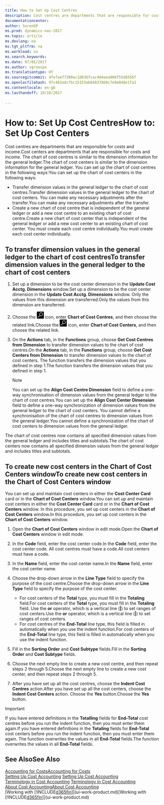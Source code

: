 ```yaml
---
title: How to Set Up Cost Centres
description: Cost centres are departments that are responsible for costs and income. The chart of cost centres is similar to the dimension information for the general ledger.
documentationcenter: 
author: SorenGP
ms.prod: dynamics-nav-2017
ms.topic: article
ms.devlang: na
ms.tgt_pltfrm: na
ms.workload: na
ms.search.keywords: 
ms.date: 07/01/2017
ms.author: sgroespe
ms.translationtype: HT
ms.sourcegitcommit: 4fefaef7380ac10836fcac404eea006f55d8556f
ms.openlocfilehash: 97c462edcfbc15153eb64037869c7e9e048e1fa1
ms.contentlocale: en-gb
ms.lasthandoff: 10/16/2017

---
```

# <a name="how-to-set-up-cost-centers"></a><span data-ttu-id="e1878-104">How to: Set Up Cost Centres</span><span class="sxs-lookup"><span data-stu-id="e1878-104">How to: Set Up Cost Centers</span></span>
<span data-ttu-id="e1878-105">Cost centres are departments that are responsible for costs and income.</span><span class="sxs-lookup"><span data-stu-id="e1878-105">Cost centers are departments that are responsible for costs and income.</span></span> <span data-ttu-id="e1878-106">The chart of cost centres is similar to the dimension information for the general ledger.</span><span class="sxs-lookup"><span data-stu-id="e1878-106">The chart of cost centers is similar to the dimension information for the general ledger.</span></span> <span data-ttu-id="e1878-107">You can set up the chart of cost centres in the following ways:</span><span class="sxs-lookup"><span data-stu-id="e1878-107">You can set up the chart of cost centers in the following ways:</span></span>  

-   <span data-ttu-id="e1878-108">Transfer dimension values in the general ledger to the chart of cost centres.</span><span class="sxs-lookup"><span data-stu-id="e1878-108">Transfer dimension values in the general ledger to the chart of cost centers.</span></span> <span data-ttu-id="e1878-109">You can make any necessary adjustments after the transfer.</span><span class="sxs-lookup"><span data-stu-id="e1878-109">You can make any necessary adjustments after the transfer.</span></span>  
-   <span data-ttu-id="e1878-110">Create a new chart of cost centre that is independent of the general ledger or add a new cost centre to an existing chart of cost centre.</span><span class="sxs-lookup"><span data-stu-id="e1878-110">Create a new chart of cost center that is independent of the general ledger or add a new cost center to an existing chart of cost center.</span></span> <span data-ttu-id="e1878-111">You must create each cost centre individually.</span><span class="sxs-lookup"><span data-stu-id="e1878-111">You must create each cost center individually.</span></span>  

## <a name="to-transfer-dimension-values-in-the-general-ledger-to-the-chart-of-cost-centers"></a><span data-ttu-id="e1878-112">To transfer dimension values in the general ledger to the chart of cost centres</span><span class="sxs-lookup"><span data-stu-id="e1878-112">To transfer dimension values in the general ledger to the chart of cost centers</span></span>  
1.  <span data-ttu-id="e1878-113">Set up a dimension to be the cost center dimension in the **Update Cost Acctg. Dimensions** window.</span><span class="sxs-lookup"><span data-stu-id="e1878-113">Set up a dimension to be the cost center dimension in the **Update Cost Acctg. Dimensions** window.</span></span> <span data-ttu-id="e1878-114">Only the values from this dimension are transferred.</span><span class="sxs-lookup"><span data-stu-id="e1878-114">Only the values from this dimension are transferred.</span></span>  
2.  <span data-ttu-id="e1878-115">Choose the ![Search for Page or Report](media/ui-search/search_small.png "Search for Page or Report icon") icon, enter **Chart of Cost Centres**, and then choose the related link.</span><span class="sxs-lookup"><span data-stu-id="e1878-115">Choose the ![Search for Page or Report](media/ui-search/search_small.png "Search for Page or Report icon") icon, enter **Chart of Cost Centers**, and then choose the related link.</span></span>  
3.  <span data-ttu-id="e1878-116">On the **Actions** tab, in the **Functions** group, choose **Get Cost Centres from Dimension** to transfer dimension values to the chart of cost centres.</span><span class="sxs-lookup"><span data-stu-id="e1878-116">On the **Actions** tab, in the **Functions** group, choose **Get Cost Centers from Dimension** to transfer dimension values to the chart of cost centers.</span></span> <span data-ttu-id="e1878-117">The function transfers the dimension values that you defined in step 1.</span><span class="sxs-lookup"><span data-stu-id="e1878-117">The function transfers the dimension values that you defined in step 1.</span></span>  

    > [!NOTE]  
    >  <span data-ttu-id="e1878-118">You can set up the **Align Cost Centre Dimension**  field to define a one-way synchronisation of dimension values from the general ledger to the chart of cost centres.</span><span class="sxs-lookup"><span data-stu-id="e1878-118">You can set up the **Align Cost Center Dimension**  field to define a one-way synchronization of dimension values from the general ledger to the chart of cost centers.</span></span> <span data-ttu-id="e1878-119">You cannot define a synchronisation of the chart of cost centres to dimension values from the general ledger.</span><span class="sxs-lookup"><span data-stu-id="e1878-119">You cannot define a synchronization of the chart of cost centers to dimension values from the general ledger.</span></span>  

<span data-ttu-id="e1878-120">The chart of cost centres now contains all specified dimension values from the general ledger and includes titles and subtotals.</span><span class="sxs-lookup"><span data-stu-id="e1878-120">The chart of cost centers now contains all specified dimension values from the general ledger and includes titles and subtotals.</span></span>  

## <a name="to-create-new-cost-centers-in-the-chart-of-cost-centers-window"></a><span data-ttu-id="e1878-121">To create new cost centers in the Chart of Cost Centers window</span><span class="sxs-lookup"><span data-stu-id="e1878-121">To create new cost centers in the Chart of Cost Centers window</span></span>  
<span data-ttu-id="e1878-122">You can set up and maintain cost centers in either the **Cost Center Card** card or in the **Chart of Cost Centers** window.</span><span class="sxs-lookup"><span data-stu-id="e1878-122">You can set up and maintain cost centers in either the **Cost Center Card** card or in the **Chart of Cost Centers** window.</span></span> <span data-ttu-id="e1878-123">In this procedure, you set up cost centers in the **Chart of Cost Centers** window.</span><span class="sxs-lookup"><span data-stu-id="e1878-123">In this procedure, you set up cost centers in the **Chart of Cost Centers** window.</span></span>  

1. <span data-ttu-id="e1878-124">Open the **Chart of Cost Centers** window in edit mode.</span><span class="sxs-lookup"><span data-stu-id="e1878-124">Open the **Chart of Cost Centers** window in edit mode.</span></span>  
2. <span data-ttu-id="e1878-125">In the **Code** field, enter the cost center code.</span><span class="sxs-lookup"><span data-stu-id="e1878-125">In the **Code** field, enter the cost center code.</span></span> <span data-ttu-id="e1878-126">All cost centres must have a code.</span><span class="sxs-lookup"><span data-stu-id="e1878-126">All cost centers must have a code.</span></span>  
3. <span data-ttu-id="e1878-127">In the **Name** field, enter the cost center name.</span><span class="sxs-lookup"><span data-stu-id="e1878-127">In the **Name** field, enter the cost center name.</span></span>  
4. <span data-ttu-id="e1878-128">Choose the drop-down arrow in the **Line Type** field to specify the purpose of the cost centre.</span><span class="sxs-lookup"><span data-stu-id="e1878-128">Choose the drop-down arrow in the **Line Type** field to specify the purpose of the cost center.</span></span>  

    - <span data-ttu-id="e1878-129">For cost centers of the **Total** type, you must fill in the **Totaling** field.</span><span class="sxs-lookup"><span data-stu-id="e1878-129">For cost centers of the **Total** type, you must fill in the **Totaling** field.</span></span> <span data-ttu-id="e1878-130">Use the **or** operator, which is a vertical line (**&#124;**) to set ranges of cost centers.</span><span class="sxs-lookup"><span data-stu-id="e1878-130">Use the **or** operator, which is a vertical line (**&#124;**) to set ranges of cost centers.</span></span>  
    - <span data-ttu-id="e1878-131">For cost centres of the **End-Total** line type, this field is filled in automatically when you use the indent function.</span><span class="sxs-lookup"><span data-stu-id="e1878-131">For cost centers of the **End-Total** line type, this field is filled in automatically when you use the indent function.</span></span>  
5.  <span data-ttu-id="e1878-132">Fill in the **Sorting Order** and **Cost Subtype** fields.</span><span class="sxs-lookup"><span data-stu-id="e1878-132">Fill in the **Sorting Order** and **Cost Subtype** fields.</span></span>  
6.  <span data-ttu-id="e1878-133">Choose the next empty line to create a new cost centre, and then repeat steps 2 through 5.</span><span class="sxs-lookup"><span data-stu-id="e1878-133">Choose the next empty line to create a new cost center, and then repeat steps 2 through 5.</span></span>  
7.  <span data-ttu-id="e1878-134">After you have set up all the cost centres, choose the **Indent Cost Centres** action.</span><span class="sxs-lookup"><span data-stu-id="e1878-134">After you have set up all the cost centers, choose the **Indent Cost Centers** action.</span></span> <span data-ttu-id="e1878-135">Choose the **Yes** button.</span><span class="sxs-lookup"><span data-stu-id="e1878-135">Choose the **Yes** button.</span></span>  

> [!IMPORTANT]  
>  <span data-ttu-id="e1878-136">If you have entered definitions in the **Totalling** fields for **End-Total** cost centres before you run the indent function, then you must enter them again.</span><span class="sxs-lookup"><span data-stu-id="e1878-136">If you have entered definitions in the **Totaling** fields for **End-Total** cost centers before you run the indent function, then you must enter them again.</span></span> <span data-ttu-id="e1878-137">The function overwrites the values in all **End-Total** fields.</span><span class="sxs-lookup"><span data-stu-id="e1878-137">The function overwrites the values in all **End-Total** fields.</span></span>  

## <a name="see-also"></a><span data-ttu-id="e1878-138">See Also</span><span class="sxs-lookup"><span data-stu-id="e1878-138">See Also</span></span>  
[<span data-ttu-id="e1878-139">Accounting for Costs</span><span class="sxs-lookup"><span data-stu-id="e1878-139">Accounting for Costs</span></span>](finance-manage-cost-accounting.md)  
<span data-ttu-id="e1878-140">[Setting Up Cost Accounting](finance-set-up-cost-accounting.md) </span><span class="sxs-lookup"><span data-stu-id="e1878-140">[Setting Up Cost Accounting](finance-set-up-cost-accounting.md) </span></span>  
<span data-ttu-id="e1878-141">[Terminology in Cost Accounting](finance-terminology-in-cost-accounting.md) </span><span class="sxs-lookup"><span data-stu-id="e1878-141">[Terminology in Cost Accounting](finance-terminology-in-cost-accounting.md) </span></span>  
[<span data-ttu-id="e1878-142">About Cost Accounting</span><span class="sxs-lookup"><span data-stu-id="e1878-142">About Cost Accounting</span></span>](finance-about-cost-accounting.md)  
<span data-ttu-id="e1878-143">[Working with [!INCLUDE[d365fin](includes/d365fin_md.md)]](ui-work-product.md)</span><span class="sxs-lookup"><span data-stu-id="e1878-143">[Working with [!INCLUDE[d365fin](includes/d365fin_md.md)]](ui-work-product.md)</span></span>

